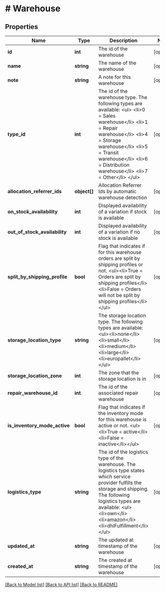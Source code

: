 # # Warehouse

## Properties

Name | Type | Description | Notes
------------ | ------------- | ------------- | -------------
**id** | **int** | The id of the warehouse | [optional]
**name** | **string** | The name of the warehouse | [optional]
**note** | **string** | A note for this warehouse | [optional]
**type_id** | **int** | The id of the warehouse type. The following types are available: &lt;ul&gt;     &lt;li&gt;0 &#x3D; Sales warehouse&lt;/li&gt;     &lt;li&gt;1 &#x3D; Repair warehouse&lt;/li&gt;     &lt;li&gt;4 &#x3D; Storage warehouse&lt;/li&gt;     &lt;li&gt;5 &#x3D; Transit warehouse&lt;/li&gt;     &lt;li&gt;6 &#x3D; Distribution warehouse&lt;/li&gt;     &lt;li&gt;7 &#x3D; Other&lt;/li&gt; &lt;/ul&gt; | [optional]
**allocation_referrer_ids** | **object[]** | Allocation Referrer Ids by automatic warehouse detection | [optional]
**on_stock_availability** | **int** | Displayed availability of a variation if stock is available | [optional]
**out_of_stock_availability** | **int** | Displayed availability of a variation if no stock is available | [optional]
**split_by_shipping_profile** | **bool** | Flag that indicates if for this warehouse orders are split by shipping profiles or not. &lt;ul&gt;&lt;li&gt;True &#x3D; Orders are split by shipping profiles&lt;/li&gt; &lt;li&gt;False &#x3D; Orders will not be split by shipping profiles&lt;/li&gt;&lt;/ul&gt; | [optional]
**storage_location_type** | **string** | The storage location type. The following types are available: &lt;ul&gt;&lt;li&gt;none&lt;/li&gt; &lt;li&gt;small&lt;/li&gt;&lt;li&gt;medium&lt;/li&gt; &lt;li&gt;large&lt;/li&gt; &lt;li&gt;europallet&lt;/li&gt;&lt;/ul&gt; | [optional]
**storage_location_zone** | **int** | The zone that the storage location is in | [optional]
**repair_warehouse_id** | **int** | The id of the associated repair warehouse | [optional]
**is_inventory_mode_active** | **bool** | Flag that indicates if the inventory mode for this warehouse is active or not. &lt;ul&gt;&lt;li&gt;True &#x3D; active&lt;/li&gt; &lt;li&gt;False &#x3D; inactive&lt;/li&gt;&lt;/ul&gt; | [optional]
**logistics_type** | **string** | The id of the logistics type of the warehouse. The logistics type states which service provider fulfills the storage and shipping. The following logistics types are available: &lt;ul&gt; &lt;li&gt;own&lt;/li&gt; &lt;li&gt;amazon&lt;/li&gt; &lt;li&gt;dhlFulfillment&lt;/li&gt; &lt;/ul&gt; | [optional]
**updated_at** | **string** | The updated at timestamp of the warehouse | [optional]
**created_at** | **string** | The created at timestamp of the warehouse | [optional]

[[Back to Model list]](../../README.md#models) [[Back to API list]](../../README.md#endpoints) [[Back to README]](../../README.md)
